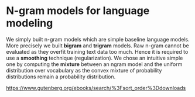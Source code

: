 # N-gram models for language modeling

We simply built n-gram models which are simple baseline language models. More precisely we built **bigram** and **trigram** models. Raw n-gram cannot be evaluated as they overfit training text data too much. Hence it is required to use a **smoothing** technique (regularization). We chose an intuitive simple one by computing the **mixture** between an ngram model and the uniform distribution over vocabulary as the convex mixture of probability distributions remain a probability distribution.

https://www.gutenberg.org/ebooks/search/%3Fsort_order%3Ddownloads
